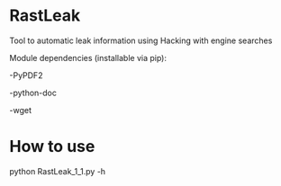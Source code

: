# RastLeak
Tool to automatic leak information using Hacking with engine searches

Module dependencies (installable via pip):

  -PyPDF2
  
  -python-doc
  
  -wget
  
  
# How to use

python RastLeak_1_1.py -h

